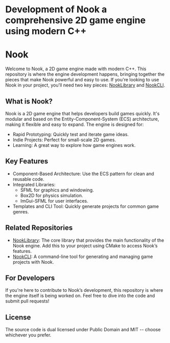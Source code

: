 # Development of Nook a comprehensive 2D game engine using modern C++

# Nook

Welcome to Nook, a 2D game engine made with modern C++. This repository is where the engine development happens, bringing together the pieces that make Nook powerful and easy to use. If you're looking to use Nook in your project, you'll need two key pieces: [NookLibrary](https://github.com/ferstormblessed/NookLibrary) and [NookCLI](https://github.com/ferstormblessed/nookcli).

## What is Nook?

Nook is a 2D game engine that helps developers build games quickly. It's modular and based on the Entity-Component-System (ECS) architecture, making it flexible and easy to expand. The engine is designed for:
  - Rapid Prototyping: Quickly test and iterate game ideas.
  - Indie Projects: Perfect for small-scale 2D games.
  - Learning: A great way to explore how game engines work.

## Key Features
  - Component-Based Architecture: Use the ECS pattern for clean and reusable code.
  - Integrated Libraries:
      - SFML for graphics and windowing.
      - Box2D for physics simulation.
      - ImGui-SFML for user interfaces.
  - Templates and CLI Tool: Quickly generate projects for common game genres.

## Related Repositories
  - [NookLibrary](https://github.com/ferstormblessed/NookLibrary): The core library that provides the main functionality of the Nook engine. Add this to your project using CMake to access Nook’s features.
  - [NookCLI](https://github.com/ferstormblessed/nookcli): A command-line tool for generating and managing game projects with Nook.

## For Developers

If you're here to contribute to Nook’s development, this repository is where the engine itself is being worked on. Feel free to dive into the code and submit pull requests!

## License

The source code is dual licensed under Public Domain and MIT -- choose whichever you prefer.
